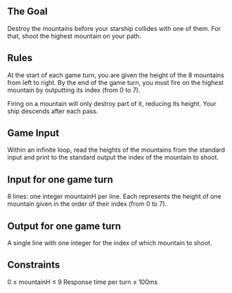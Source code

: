## 	The Goal
Destroy the mountains before your starship collides with one of them. For that, shoot the highest mountain on your path.
## Rules
At the start of each game turn, you are given the height of the 8 mountains from left to right.
By the end of the game turn, you must fire on the highest mountain by outputting its index (from 0 to 7).

Firing on a mountain will only destroy part of it, reducing its height. Your ship descends after each pass.  

## Game Input
Within an infinite loop, read the heights of the mountains from the standard input and print to the standard output the index of the mountain to shoot.
## Input for one game turn
8 lines: one integer mountainH per line. Each represents the height of one mountain given in the order of their index (from 0 to 7).
## Output for one game turn
A single line with one integer for the index of which mountain to shoot.
## Constraints
0 ≤ mountainH ≤ 9
Response time per turn ≤ 100ms
